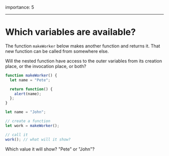 importance: 5

---

# Which variables are available?

The function `makeWorker` below makes another function and returns it. That new function can be called from somewhere else.

Will the nested function have access to the outer variables from its creation place, or the invocation place, or both?

```js
function makeWorker() {
  let name = "Pete";

  return function() {
    alert(name);
  };
}

let name = "John";

// create a function
let work = makeWorker();

// call it
work(); // what will it show?
```

Which value it will show? "Pete" or "John"?
